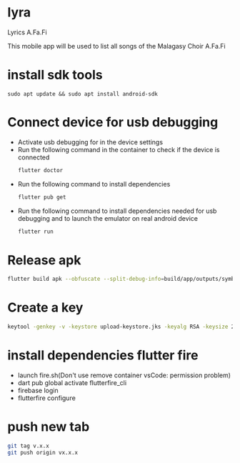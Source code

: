# lyra

Lyrics A.Fa.Fi

This mobile app will be used to list all songs of the Malagasy Choir A.Fa.Fi
# install sdk tools
```
sudo apt update && sudo apt install android-sdk
```

# Connect device for usb debugging
- Activate usb debugging for in the device settings<br>
- Run the following command in the container to check if the device is connected
    ```bash
    flutter doctor
    ```
- Run the following command to install dependencies
    ```bash
    flutter pub get
    ```
- Run the following command to install dependencies needed for usb debugging and to launch the emulator on real android device
    ```bash
    flutter run
    ```

# Release apk
```bash
flutter build apk --obfuscate --split-debug-info=build/app/outputs/symbols
```

# Create a key
```bash
keytool -genkey -v -keystore upload-keystore.jks -keyalg RSA -keysize 2048 -validity 10000 -alias upload
```

# install dependencies flutter fire
- launch fire.sh(Don't use remove container vsCode: permission problem)<br>
- dart pub global activate flutterfire_cli<br>
- firebase login
- flutterfire configure<br>

# push new tab
```bash
git tag v.x.x
git push origin vx.x.x 
```